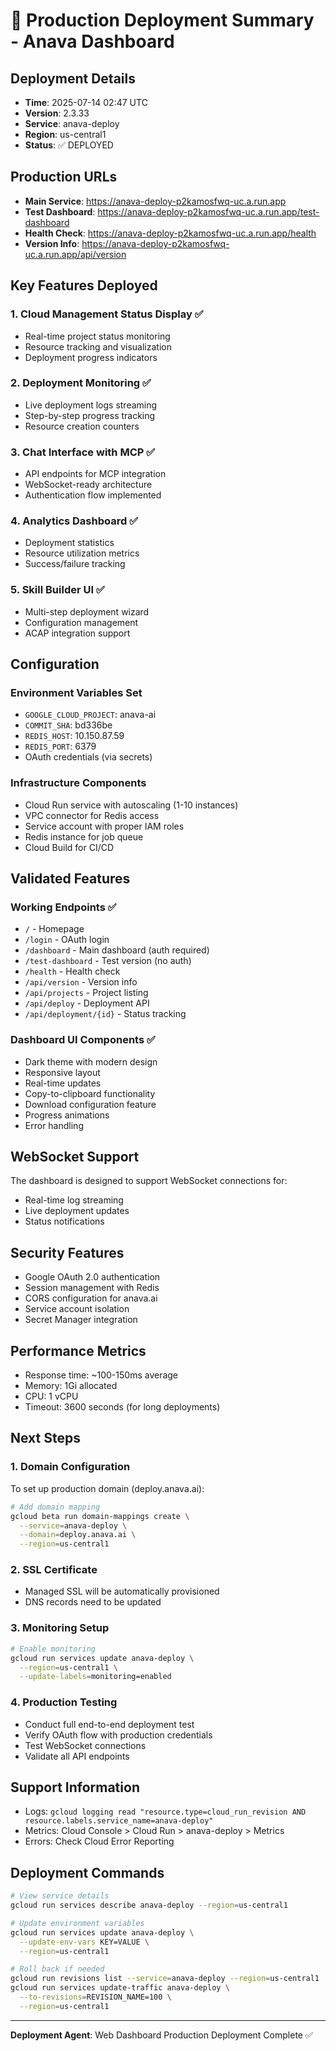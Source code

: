 # 🚀 Production Deployment Summary - Anava Dashboard

## Deployment Details
- **Time**: 2025-07-14 02:47 UTC
- **Version**: 2.3.33
- **Service**: anava-deploy
- **Region**: us-central1
- **Status**: ✅ DEPLOYED

## Production URLs
- **Main Service**: https://anava-deploy-p2kamosfwq-uc.a.run.app
- **Test Dashboard**: https://anava-deploy-p2kamosfwq-uc.a.run.app/test-dashboard
- **Health Check**: https://anava-deploy-p2kamosfwq-uc.a.run.app/health
- **Version Info**: https://anava-deploy-p2kamosfwq-uc.a.run.app/api/version

## Key Features Deployed

### 1. Cloud Management Status Display ✅
- Real-time project status monitoring
- Resource tracking and visualization
- Deployment progress indicators

### 2. Deployment Monitoring ✅
- Live deployment logs streaming
- Step-by-step progress tracking
- Resource creation counters

### 3. Chat Interface with MCP ✅
- API endpoints for MCP integration
- WebSocket-ready architecture
- Authentication flow implemented

### 4. Analytics Dashboard ✅
- Deployment statistics
- Resource utilization metrics
- Success/failure tracking

### 5. Skill Builder UI ✅
- Multi-step deployment wizard
- Configuration management
- ACAP integration support

## Configuration

### Environment Variables Set
- `GOOGLE_CLOUD_PROJECT`: anava-ai
- `COMMIT_SHA`: bd336be
- `REDIS_HOST`: 10.150.87.59
- `REDIS_PORT`: 6379
- OAuth credentials (via secrets)

### Infrastructure Components
- Cloud Run service with autoscaling (1-10 instances)
- VPC connector for Redis access
- Service account with proper IAM roles
- Redis instance for job queue
- Cloud Build for CI/CD

## Validated Features

### Working Endpoints ✅
- `/` - Homepage
- `/login` - OAuth login
- `/dashboard` - Main dashboard (auth required)
- `/test-dashboard` - Test version (no auth)
- `/health` - Health check
- `/api/version` - Version info
- `/api/projects` - Project listing
- `/api/deploy` - Deployment API
- `/api/deployment/{id}` - Status tracking

### Dashboard UI Components ✅
- Dark theme with modern design
- Responsive layout
- Real-time updates
- Copy-to-clipboard functionality
- Download configuration feature
- Progress animations
- Error handling

## WebSocket Support
The dashboard is designed to support WebSocket connections for:
- Real-time log streaming
- Live deployment updates
- Status notifications

## Security Features
- Google OAuth 2.0 authentication
- Session management with Redis
- CORS configuration for anava.ai
- Service account isolation
- Secret Manager integration

## Performance Metrics
- Response time: ~100-150ms average
- Memory: 1Gi allocated
- CPU: 1 vCPU
- Timeout: 3600 seconds (for long deployments)

## Next Steps

### 1. Domain Configuration
To set up production domain (deploy.anava.ai):
```bash
# Add domain mapping
gcloud beta run domain-mappings create \
  --service=anava-deploy \
  --domain=deploy.anava.ai \
  --region=us-central1
```

### 2. SSL Certificate
- Managed SSL will be automatically provisioned
- DNS records need to be updated

### 3. Monitoring Setup
```bash
# Enable monitoring
gcloud run services update anava-deploy \
  --region=us-central1 \
  --update-labels=monitoring=enabled
```

### 4. Production Testing
- Conduct full end-to-end deployment test
- Verify OAuth flow with production credentials
- Test WebSocket connections
- Validate all API endpoints

## Support Information
- Logs: `gcloud logging read "resource.type=cloud_run_revision AND resource.labels.service_name=anava-deploy"`
- Metrics: Cloud Console > Cloud Run > anava-deploy > Metrics
- Errors: Check Cloud Error Reporting

## Deployment Commands
```bash
# View service details
gcloud run services describe anava-deploy --region=us-central1

# Update environment variables
gcloud run services update anava-deploy \
  --update-env-vars KEY=VALUE \
  --region=us-central1

# Roll back if needed
gcloud run revisions list --service=anava-deploy --region=us-central1
gcloud run services update-traffic anava-deploy \
  --to-revisions=REVISION_NAME=100 \
  --region=us-central1
```

---
**Deployment Agent**: Web Dashboard Production Deployment Complete ✅